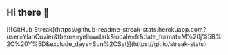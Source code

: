 ## Hi there 👋

<!--
**YlanCuvier/YlanCuvier** is a ✨ _special_ ✨ repository because its `README.md` (this file) appears on your GitHub profile.

Here are some ideas to get you started:

- 🔭 I’m currently working on ...
- 🌱 I’m currently learning ...
- 👯 I’m looking to collaborate on ...
- 🤔 I’m looking for help with ...
- 💬 Ask me about ...
- 📫 How to reach me: ...
- 😄 Pronouns: ...
- ⚡ Fun fact: ...
-->
</div>
[![GitHub Streak](https://github-readme-streak-stats.herokuapp.com?user=YlanCuvier&theme=yellowdark&locale=fr&date_format=M%20j%5B%2C%20Y%5D&exclude_days=Sun%2CSat)](https://git.io/streak-stats)
<div/>
